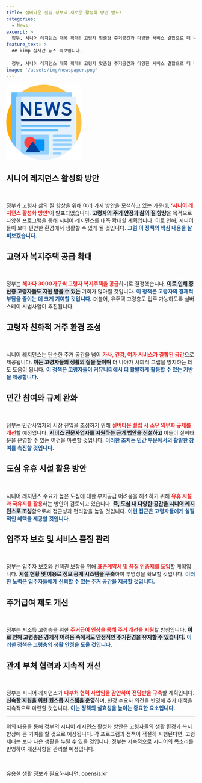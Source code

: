 ```yaml
---
title: 실버타운 설립 정부의 새로운 활성화 방안 발표!
categories:
  - News
excerpt: >
  정부, 시니어 레지던스 대폭 확대! 고령자 맞춤형 주거공간과 다양한 서비스 결합으로 더 나은 노후를 지원합니다. 민간사업자 진입 촉진 및 정보공개 시스템 구축 등 혁신적인 대책이 등장합니다. 클릭하여 자세히 알아보세요!
feature_text: >
  ## kimp 실시간 뉴스 속보입니다.

  정부, 시니어 레지던스 대폭 확대! 고령자 맞춤형 주거공간과 다양한 서비스 결합으로 더 나은 노후를 지원합니다. 민간사업자 진입 촉진 및 정보공개 시스템 구축 등 혁신적인 대책이 등장합니다. 클릭하여 자세히 알아보세요!
image: '/assets/img/newspaper.png'
---
```


<p><img src="/assets/img/newspaper.png" alt="kimplant 속보" /></p>

<h2 data-ke-size="size26">시니어 레지던스 활성화 방안</h2>

<p data-ke-size="size16">&nbsp;</p>

<p>정부가 고령자 삶의 질 향상을 위해 여러 가지 방안을 모색하고 있는 가운데, <b><span style="color: #ee2323;">‘시니어 레지던스 활성화 방안’</span></b>이 발표되었습니다. <b><span style="background-color: #21538527;">고령자의 주거 안정과 삶의 질 향상</span></b>을 목적으로 다양한 프로그램을 통해 시니어 레지던스를 대폭 확대할 계획입니다. 이로 인해, 시니어들이 보다 편안한 환경에서 생활할 수 있게 될 것입니다. <b><span style="color: #1a5490;">그럼 이 정책의 핵심 내용을 살펴보겠습니다.</span></b></p>

<h2 data-ke-size="size26">고령자 복지주택 공급 확대</h2>

<p data-ke-size="size16">&nbsp;</p>

<p>정부는 <b><span style="color: #ee2323;">해마다 3000가구씩 고령자 복지주택을 공급</span></b>하기로 결정했습니다. <b><span style="background-color: #21538527;">이로 인해 중산층 고령자들도 지원 받을 수 있는</span></b> 기회가 많아질 것입니다. <b><span style="color: #1a5490;">이 정책은 고령자의 경제적 부담을 줄이는 데 크게 기여할 것입니다.</span></b> 더불어, 유주택 고령층도 입주 가능하도록 실버스테이 시범사업이 추진됩니다.</p>

<h2 data-ke-size="size26">고령자 친화적 거주 환경 조성</h2>

<p data-ke-size="size16">&nbsp;</p>

<p>시니어 레지던스는 단순한 주거 공간을 넘어 <b><span style="color: #ee2323;">가사, 건강, 여가 서비스가 결합된 공간</span></b>으로 제공됩니다. <b><span style="background-color: #21538527;">이는 고령자들의 생활의 질을 높이며</span></b> 더 나아가 사회적 고립을 방지하는 데도 도움이 됩니다. <b><span style="color: #1a5490;">이 정책은 고령자들이 커뮤니티에서 더 활발하게 활동할 수 있는 기반을 제공합니다.</span></b></p>

<h2 data-ke-size="size26">민간 참여와 규제 완화</h2>

<p data-ke-size="size16">&nbsp;</p>

<p>정부는 민간사업자의 시장 진입을 조성하기 위해 <b><span style="color: #ee2323;">실버타운 설립 시 소유 의무화 규제를 개선</span></b>할 예정입니다. <b><span style="background-color: #21538527;">서비스 전문사업자를 지원하는 근거 법안을 신설하고</span></b> 이들이 실버타운을 운영할 수 있는 여건을 마련할 것입니다. <b><span style="color: #1a5490;">이러한 조치는 민간 부문에서의 활발한 참여를 촉진할 것입니다.</span></b></p>

<h2 data-ke-size="size26">도심 유휴 시설 활용 방안</h2>

<p data-ke-size="size16">&nbsp;</p>

<p>시니어 레지던스 수요가 높은 도심에 대한 부지공급 어려움을 해소하기 위해 <b><span style="color: #ee2323;">유휴 시설과 국유지를 활용</span></b>하는 방안이 검토되고 있습니다. <b><span style="background-color: #21538527;">즉, 도심 내 다양한 공간을 시니어 레지던스로 조성</span></b>함으로써 접근성과 편리함을 높일 것입니다. <b><span style="color: #1a5490;">이런 접근은 고령자들에게 실질적인 혜택을 제공할 것입니다.</span></b></p>

<h2 data-ke-size="size26">입주자 보호 및 서비스 품질 관리</h2>

<p data-ke-size="size16">&nbsp;</p>

<p>정부는 입주자 보호와 선택권 보장을 위해 <b><span style="color: #ee2323;">표준계약서 및 품질 인증제를 도입</span></b>할 계획입니다. <b><span style="background-color: #21538527;">시설 현황 및 이용료 정보 공개 시스템을 구축</span></b>하여 투명성을 확보할 것입니다. <b><span style="color: #1a5490;">이러한 노력은 입주자들에게 신뢰할 수 있는 주거 공간을 제공할 것입니다.</span></b></p>

<h2 data-ke-size="size26">주거급여 제도 개선</h2>

<p data-ke-size="size16">&nbsp;</p>

<p>정부는 저소득 고령층을 위한 <b><span style="color: #ee2323;">주거급여 인상을 통해 주거 개선을 지원</span></b>할 방침입니다. <b><span style="background-color: #21538527;">이로 인해 고령층은 경제적 어려움 속에서도 안정적인 주거환경을 유지할 수 있습니다.</span></b> <b><span style="color: #1a5490;">이러한 정책은 고령층의 생활 안정을 도울 것입니다.</span></b></p>

<h2 data-ke-size="size26">관계 부처 협력과 지속적 개선</h2>

<p data-ke-size="size16">&nbsp;</p>

<p>정부는 시니어 레지던스가 <b><span style="color: #ee2323;">다부처 협력 사업임을 감안하여 전담반을 구축</span></b>할 계획입니다. <b><span style="background-color: #21538527;">신속한 지원을 위한 원스톱 시스템을 운영</span></b>하며, 현장 수요자 의견을 반영해 추가 대책을 지속적으로 마련할 것입니다. <b><span style="color: #1a5490;">이는 정책의 실효성을 높이는 중요한 요소입니다.</span></b></p>

<hr />

<p>위의 내용을 통해 정부의 시니어 레지던스 활성화 방안은 고령자들의 생활 환경과 복지 향상에 큰 기여를 할 것으로 예상됩니다. 각 프로그램과 정책이 적절히 시행된다면, 고령 세대는 보다 나은 생활을 누릴 수 있을 것입니다. 정부는 지속적으로 시니어의 목소리를 반영하여 개선사항을 관리할 예정입니다. </p>

<p data-ke-size="size16">&nbsp;</p>
유용한 생활 정보가 필요하시다면, <a href="https://opensis.kr" rel="dofollow">opensis.kr</a>



